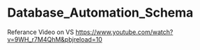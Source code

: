 # Database_Automation_Schema

Referance Video on VS https://www.youtube.com/watch?v=9WH_r7M4QhM&pbjreload=10
